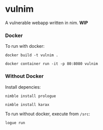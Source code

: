 # vulnim
A vulnerable webapp written in nim. **WIP**

### Docker
To run with docker:

`docker build -t vulnim .`

`docker container run -it -p 80:8080 vulnim`


### Without Docker
Install depencies:

`nimble install prologue`

`nimble install karax`

To run without docker, execute from `/src`:

`logue run`